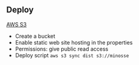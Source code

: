 

## Deploy
[AWS S3](https://console.aws.amazon.com/s3/)
- Create a bucket
- Enable static web site hosting in the properties
- Permissions: give public read access
- Deploy script `aws s3 sync dist s3://minosse`
